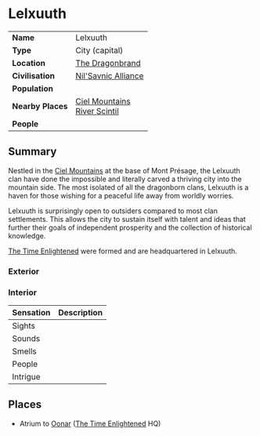 # Lelxuuth

|||
| --- | --- |
| **Name** | Lelxuuth | place.4
| **Type** | City (capital) |
| **Location** | [The Dragonbrand](../../civilisations/nilsavnic-alliance/states/the-dragonbrand.md) |
| **Civilisation** | [Nil'Savnic Alliance](../../civilisations/nilsavnic-alliance/nilsavnic-alliance.md) |
| **Population** | |
| **Nearby Places** | [Ciel Mountains](../mountains/ciel-mountains.md)<br>[River Scintil](../rivers-lakes/river-scintil.md) |
| **People** | |

## Summary

Nestled in the [Ciel Mountains](../mountains/ciel-mountains.md) at the base of Mont Présage, the Lelxuuth clan have done the impossible and literally carved a thriving city into the mountain side. The most isolated of all the dragonborn clans, Lelxuuth is a haven for those wishing for a peaceful life away from worldly worries.

Lelxuuth is surprisingly open to outsiders compared to most clan settlements. This allows the city to sustain itself with talent and ideas that further their goals of independent prosperity and the collection of historical knowledge.

[The Time Enlightened](../../organisations/the-time-enlightened.md) were formed and are headquartered in Lelxuuth.

### Exterior

### Interior

| Sensation | Description |
| ---- | --- |
| Sights | |
| Sounds | |
| Smells | |
| People | |
| Intrigue | |

## Places

- Atrium to [Oonar](../../celestial-objects/oonar.md) ([The Time Enlightened](../../organisations/the-time-enlightened.md) HQ)
